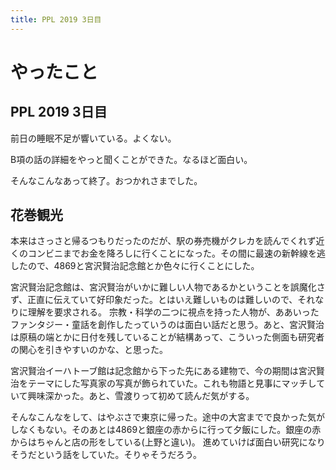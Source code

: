 ```yaml
---
title: PPL 2019 3日目
---
```


# やったこと

## PPL 2019 3日目

前日の睡眠不足が響いている。よくない。

B項の話の詳細をやっと聞くことができた。なるほど面白い。

そんなこんなあって終了。おつかれさまでした。

## 花巻観光

本来はさっさと帰るつもりだったのだが、駅の券売機がクレカを読んでくれず近くのコンビニまでお金を降ろしに行くことになった。その間に最速の新幹線を逃したので、4869と宮沢賢治記念館とか色々に行くことにした。

宮沢賢治記念館は、宮沢賢治がいかに難しい人物であるかということを誤魔化さず、正直に伝えていて好印象だった。とはいえ難しいものは難しいので、それなりに理解を要求される。
宗教・科学の二つに視点を持った人物が、ああいったファンタジー・童話を創作したっていうのは面白い話だと思う。あと、宮沢賢治は原稿の端とかに日付を残していることが結構あって、こういった側面も研究者の関心を引きやすいのかな、と思った。

宮沢賢治イーハトーブ館は記念館から下った先にある建物で、今の期間は宮沢賢治をテーマにした写真家の写真が飾られていた。これも物語と見事にマッチしていて興味深かった。あと、雪渡りって初めて読んだ気がする。

そんなこんなをして、はやぶさで東京に帰った。途中の大宮までで良かった気がしなくもない。そのあとは4869と銀座の赤からに行って夕飯にした。銀座の赤からはちゃんと店の形をしている(上野と違い)。
進めていけば面白い研究になりそうだという話をしていた。そりゃそうだろう。


